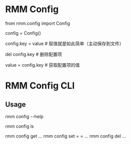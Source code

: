 # RMM Config

from rmm.config import Config

config = Config()

config.key = value # 赋值就是如此简单（主动保存到文件）

del config.key # 删除配置项

value = config.key # 获取配置项的值





# RMM Config CLI

## Usage
rmm config --help

rmm config ls

rmm config get <key> <key2> ...
rmm config set <key>=<value> <key2>=<value2> ...
rmm config del <key> <key2> ...
